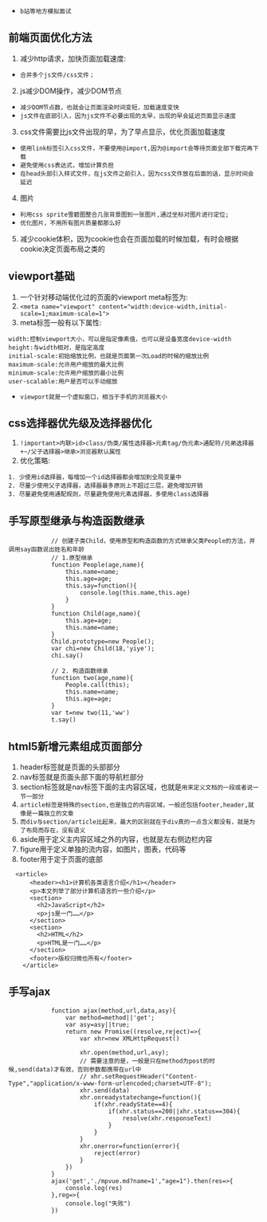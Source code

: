 * `b站等地方模拟面试`
##  前端页面优化方法
1. 减少http请求，加快页面加载速度:
* `合并多个js文件/css文件；`
2. js减少DOM操作，减少DOM节点
* `减少DOM节点数，也就会让页面渲染时间变短，加载速度变快`
* `js文件在底部引入，因为js文件不必要出现的太早，出现的早会延迟页面显示速度`
3. css文件需要比js文件出现的早，为了早点显示，优化页面加载速度
* `使用link标签引入css文件，不要使用@import,因为@import会等待页面全部下载完再下载`
* `避免使用css表达式，增加计算负担`
* `在head头部引入样式文件，在js文件之前引入，因为css文件放在后面的话，显示时间会延迟`
4. 图片
* `利用css sprite雪碧图整合几张背景图到一张图片,通过坐标对图片进行定位;`
* `优化图片，不用所有图片质量都那么好`
5. 减少cookie体积，因为cookie也会在页面加载的时候加载，有时会根据cookie决定页面布局之类的

## viewport基础
1. 一个针对移动端优化过的页面的viewport meta标签为:
2. `<meta name="viewport" content="width:device-width,initial-scale=1;maximum-scale=1">`
3. meta标签一般有以下属性:
```
width:控制viewport大小，可以是指定像素值，也可以是设备宽度device-width
height:与width相对，是指定高度
initial-scale:初始缩放比例，也就是页面第一次Load的时候的缩放比例
maximum-scale:允许用户缩放的最大比例
minimum-scale:允许用户缩放的最小比例
user-scalable:用户是否可以手动缩放
```
* `viewport就是一个虚拟窗口，相当于手机的浏览器大小`


## css选择器优先级及选择器优化
1. `!important>内联>id>class/伪类/属性选择器>元素tag/伪元素>通配符/兄弟选择器+~/父子选择器>继承>浏览器默认属性`
2. 优化策略:
```
1. 少使用id选择器，每增加一个id选择器都会增加到全局变量中
2. 尽量少使用父子选择器，选择器最多原则上不超过三层，避免增加开销
3. 尽量避免使用通配规则，尽量避免使用元素选择器，多使用class选择器
```

## 手写原型继承与构造函数继承
```
			// 创建子类Child，使用原型和构造函数的方式继承父类People的方法，并调用say函数说出姓名和年龄
			// 1.原型继承
			function People(age,name){
				this.name=name;
				this.age=age;
				this.say=function(){
					console.log(this.name,this.age)
				}
			}
			function Child(age,name){
				this.age=age;
				this.name=name;
			}
			Child.prototype=new People();
			var chi=new Child(18,'yiye');
			chi.say()
			
			// 2. 构造函数继承
			function two(age,name){
				People.call(this);
				this.name=name;
				this.age=age;
			} 
			var t=new two(11,'ww')
			t.say()
```

## html5新增元素组成页面部分
1. header标签就是页面的头部部分
2. nav标签就是页面头部下面的导航栏部分
3. section标签就是nav标签下面的主内容区域，也就是`用来定义文档的一段或者说一节一部分`
4. `article标签是特殊的section,也是独立的内容区域，一般还包括footer,header,就像是一篇独立的文章`
5. `而div与section/article比起来，最大的区别就在于div真的一点含义都没有，就是为了布局而存在，没有语义`
6. aside用于定义主内容区域之外的内容，也就是左右侧边栏内容
7. figure用于定义单独的流内容，如图片，图表，代码等
8. footer用于定于页面的底部
```
  <article>
      <header><h1>计算机各类语言介绍</h1></header>
      <p>本文列举了部分计算机语言的一些介绍</p>
      <section>
        <h2>JavaScript</h2>
        <p>js是一门……</p>
      </section>
      <section>
        <h2>HTML</h2>
        <p>HTML是一门……</p>
      </section>
      <footer>版权归微也所有</footer>
    </article>
```

## 手写ajax
```
			function ajax(method,url,data,asy){
				var method=method||'get';
				var asy=asy||true;
				return new Promise((resolve,reject)=>{
					var xhr=new XMLHttpRequest()
					
					xhr.open(method,url,asy);
					// 需要注意的是，一般是只在method为post的时候,send(data)才有效，否则参数都携带在url中
					// xhr.setRequestHeader("Content-Type","application/x-www-form-urlencoded;charset=UTF-8");
					xhr.send(data)
					xhr.onreadystatechange=function(){
						if(xhr.readyState==4){
							if(xhr.status==200||xhr.status==304){
								resolve(xhr.responseText)
							}
						}
					}
					xhr.onerror=function(error){
						reject(error)
					}
				})
			}
			ajax('get','./mpvue.md?name=1',"age=1").then(res=>{
				console.log(res)
			},reg=>{
				console.log("失败")
			})
```
